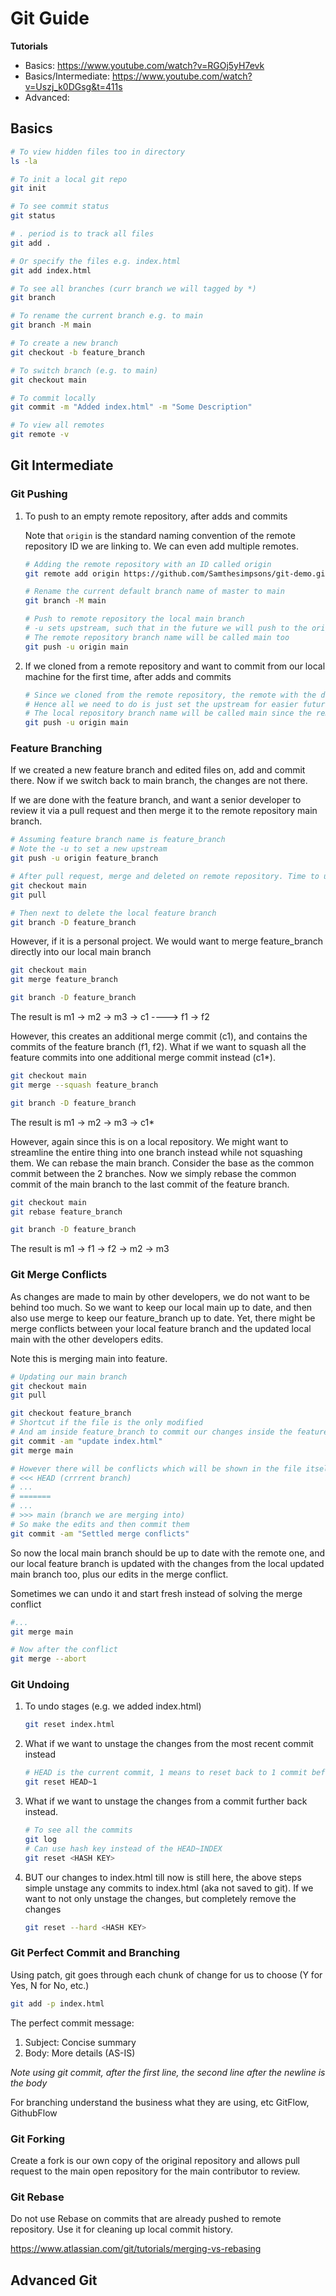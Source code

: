 # Git Guide 

**Tutorials**

- Basics: https://www.youtube.com/watch?v=RGOj5yH7evk
- Basics/Intermediate: https://www.youtube.com/watch?v=Uszj_k0DGsg&t=411s
- Advanced:

## Basics

```bash
# To view hidden files too in directory
ls -la

# To init a local git repo
git init

# To see commit status
git status

# . period is to track all files
git add .

# Or specify the files e.g. index.html
git add index.html

# To see all branches (curr branch we will tagged by *)
git branch

# To rename the current branch e.g. to main
git branch -M main

# To create a new branch
git checkout -b feature_branch

# To switch branch (e.g. to main)
git checkout main

# To commit locally
git commit -m "Added index.html" -m "Some Description"

# To view all remotes
git remote -v
```

## Git Intermediate 

### Git Pushing

1. To push to an empty remote repository, after adds and commits

   Note that `origin` is the standard naming convention of the remote repository ID we are linking to. We can even add multiple remotes.

   ```bash
   # Adding the remote repository with an ID called origin
   git remote add origin https://github.com/Samthesimpsons/git-demo.git

   # Rename the current default branch name of master to main
   git branch -M main

   # Push to remote repository the local main branch
   # -u sets upstream, such that in the future we will push to the origin main just by saying git push
   # The remote repository branch name will be called main too
   git push -u origin main
   ```

2. If we cloned from a remote repository and want to commit from our local machine for the first time, after adds and commits

   ```bash
   # Since we cloned from the remote repository, the remote with the default naming convention of origin is setup
   # Hence all we need to do is just set the upstream for easier future pushes from main to origin/main
   # The local repository branch name will be called main since the remote repository branch we cloned from is called main too
   git push -u origin main
   ```

### Feature Branching

If we created a new feature branch and edited files on, add and commit there. Now if we switch back to main branch, the changes are not there.

If we are done with the feature branch, and want a senior developer to review it via a pull request and then merge it to the remote repository main branch.

```bash
# Assuming feature branch name is feature_branch
# Note the -u to set a new upstream
git push -u origin feature_branch

# After pull request, merge and deleted on remote repository. Time to update our local main
git checkout main
git pull

# Then next to delete the local feature branch
git branch -D feature_branch
```

However, if it is a personal project. We would want to merge feature_branch directly into our local main branch

```bash
git checkout main
git merge feature_branch

git branch -D feature_branch
```

The result is
m1 -> m2 -> m3 -> c1
----> f1 -> f2

However, this creates an additional merge commit (c1), and contains the commits of the feature branch (f1, f2). What if we want to squash all the feature commits into one additional merge commit instead (c1\*).

```bash
git checkout main
git merge --squash feature_branch

git branch -D feature_branch
```

The result is
m1 -> m2 -> m3 -> c1\*

However, again since this is on a local repository. We might want to streamline the entire thing into one branch instead while not squashing them. We can rebase the main branch. Consider the base as the common commit between the 2 branches. Now we simply rebase the common commit of the main branch to the last commit of the feature branch.

```bash
git checkout main
git rebase feature_branch

git branch -D feature_branch
```

The result is
m1 -> f1 -> f2 -> m2 -> m3

### Git Merge Conflicts

As changes are made to main by other developers, we do not want to be behind too much. So we want to keep our local main up to date, and then also use merge to keep our feature_branch up to date. Yet, there might be merge conflicts between your local feature branch and the updated local main with the other developers edits.

Note this is merging main into feature.

```bash
# Updating our main branch
git checkout main
git pull

git checkout feature_branch
# Shortcut if the file is the only modified
# And am inside feature_branch to commit our changes inside the feature branch
git commit -am "update index.html"
git merge main

# However there will be conflicts which will be shown in the file itself, for this e.g. index.html
# <<< HEAD (crrrent branch)
# ...
# =======
# ...
# >>> main (branch we are merging into)
# So make the edits and then commit them
git commit -am "Settled merge conflicts"
```

So now the local main branch should be up to date with the remote one, and our local feature branch is updated with the changes from the local updated main branch too, plus our edits in the merge conflict.

Sometimes we can undo it and start fresh instead of solving the merge conflict

```bash
#...
git merge main

# Now after the conflict
git merge --abort
```

### Git Undoing

1. To undo stages (e.g. we added index.html)

   ```bash
   git reset index.html
   ```

2. What if we want to unstage the changes from the most recent commit instead

   ```bash
   # HEAD is the current commit, 1 means to reset back to 1 commit before the HEAD
   git reset HEAD~1
   ```

3. What if we want to unstage the changes from a commit further back instead.

   ```bash
   # To see all the commits
   git log
   # Can use hash key instead of the HEAD~INDEX
   git reset <HASH KEY>
   ```

4. BUT our changes to index.html till now is still here, the above steps simple unstage any commits to index.html (aka not saved to git). If we want to not only unstage the changes, but completely remove the changes

   ```bash
   git reset --hard <HASH KEY>
   ```

### Git Perfect Commit and Branching

Using patch, git goes through each chunk of change for us to choose (Y for Yes, N for No, etc.)

```bash
git add -p index.html
```

The perfect commit message:

1. Subject: Concise summary
2. Body: More details (AS-IS)

_Note using git commit, after the first line, the second line after the newline is the body_

For branching understand the business what they are using, etc GitFlow, GithubFlow

### Git Forking

Create a fork is our own copy of the original repository and allows pull request to the main open repository for the main contributor to review.

### Git Rebase

Do not use Rebase on commits that are already pushed to remote repository. Use it for cleaning up local commit history.

https://www.atlassian.com/git/tutorials/merging-vs-rebasing

## Advanced Git